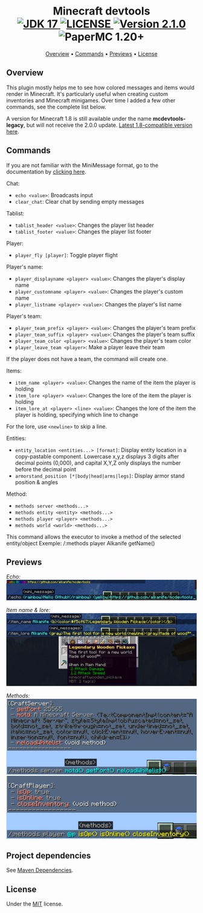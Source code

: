 <h1 align="center">
  Minecraft devtools
  <br>
  <a href="https://github.com/alkanife/alkabot/blob/main/pom.xml">
    <img src="https://img.shields.io/badge/Open%20JDK-17-green?style=flat-square" alt="JDK 17">
  </a>
  <a href="https://github.com/alkanife/mcdevtools/blob/main/LICENSE">
    <img src="https://img.shields.io/github/license/alkanife/mcdevtools?style=flat-square" alt="LICENSE">
  </a>
  <a href="https://github.com/alkanife/mcdevtools/releases/tag/2.1.0">
    <img src="https://img.shields.io/badge/version-2.1.0-blue?style=flat-square" alt="Version 2.1.0">
  </a>
  <img src="https://img.shields.io/badge/PaperMC-1.20-orange?style=flat-square" alt="PaperMC 1.20+">
</h1>

<p align="center">
  <a href="#overview">Overview</a>
  •
  <a href="#commands">Commands</a>
  •
  <a href="#previews">Previews</a>
  •
  <a href="#license">License</a>
</p>

## Overview
This plugin mostly helps me to see how colored messages and items would render in Minecraft. It's particularly useful when creating custom inventories and Minecraft minigames. Over time I added a few other commands, see the complete list below.

A version for Minecraft 1.8 is still available under the name **mcdevtools-legacy**, but will not receive the 2.0.0 update. <a href="https://github.com/alkanife/mcdevtools/releases/tag/1.0.0">Latest 1.8-compatible version here</a>.

## Commands
If you are not familiar with the MiniMessage format, go to the documentation by <a href="https://docs.advntr.dev/minimessage/format.html">clicking here</a>.

Chat:
- `echo <value>`: Broadcasts input
- `clear_chat`: Clear chat by sending empty messages

Tablist:
- `tablist_header <value>`: Changes the player list header
- `tablist_footer <value>`: Changes the player list footer

Player:
- `player_fly [player]`: Toggle player flight

Player's name:
- `player_displayname <player> <value>`: Changes the player's display name
- `player_customname <player> <value>`: Changes the player's custom name
- `player_listname <player> <value>`: Changes the player's list name

Player's team:
- `player_team_prefix <player> <value>`: Changes the player's team prefix
- `player_team_suffix <player> <value>`: Changes the player's team suffix
- `player_team_color <player> <value>`: Changes the player's team color
- `player_leave_team <player>`: Make a player leave their team

If the player does not have a team, the command will create one.

Items:
- `item_name <player> <value>`: Changes the name of the item the player is holding
- `item_lore <player> <value>`: Changes the lore of the item the player is holding
- `item_lore_at <player> <line> <value>`: Changes the lore of the item the player is holding, specifying which line to change

For the lore, use `<newline>` to skip a line.

Entities:
- `entity_location <entities...> [format]`: Display entity location in a copy-pastable component. Lowercase x,y,z displays 3 digits after decimal points (0,000), and capital X,Y,Z only displays the number before the decimal point
- `armorstand_position [*|body|head|arms|legs]`: Display armor stand position & angles

Method:
- `methods server <methods...>`
- `methods entity <entity> <methods...>`
- `methods player <player> <methods...>`
- `methods world <world> <methods...>`

This command allows the executor to invoke a method of the selected entity/object
Exemple: /:methods player Alkanife getName()

## Previews
*Echo:*
![echo command](./img/echo.png)

*Item name & lore:*
![item name and lore](./img/item.png)

*Methods:*
![Methods 1](./img/methods1.png)
![Methods 2](./img/methods2.png)

## Project dependencies
See [Maven Dependencies](https://github.com/alkanife/mcdevtools/blob/main/mcdevtools/pom.xml).

## License
Under the [MIT](https://github.com/alkanife/mcdevtools/blob/main/LICENSE) license.